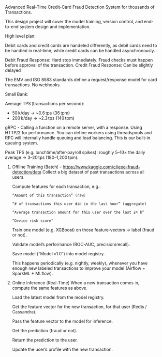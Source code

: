 Advanced Real-Time Credit-Card Fraud Detection System for thousands of Transactions.

This design project will cover the model training, version control, and end-to-end system design and implementation.

High level plan:

Debit cards and credit cards are handeled differently, as debit cards need to be handled in real-time, while credit cards can be handled asynchronously.

Debit Fraud Response: Hard stop immediately. Fraud checks must happen before approval of the transaction.
Credit Fraud Response: Can be slightly delayed

The EMV and ISO 8583 standards define a request/response model for card transactions. No webhooks.

Small Bank:

Average TPS (transactions per second):
- 50 k/day → ~0.6 tps (36 tpm)
- 200 k/day → ~2.3 tps (140 tpm)


gRPC - Calling a function on a remote server, with a response. Using HTTP/2 for performance. You can define workers using threadspools and RPC will internally handle queuing and load balancing. This is our built-in queuing system.

Peak TPS (e.g. lunch­time/after‑payroll spikes): roughly 5–10× the daily average → 3–20 tps (180–1,200 tpm).


1.  Offline Training (Batch) - https://www.kaggle.com/c/ieee-fraud-detection/data
    Collect a big dataset of past transactions across all users.

    Compute features for each transaction, e.g.:

        “Amount of this transaction” (raw)

        “# of transactions this user did in the last hour” (aggregate)

        “Average transaction amount for this user over the last 24 h”

        “Device risk score”

    Train one model (e.g. XGBoost) on those feature‑vectors → label (fraud or not).

    Validate model’s performance (ROC‑AUC, precision/recall).

    Save model (“Model v1.0”) into model registry.

    This happens periodically (e.g. nightly, weekly), whenever you have enough new labeled transactions to improve your model (Airflow + SparkML + MLflow).

2.  Online Inference (Real-Time)
    When a new transaction comes in, compute the same features as above.

    Load the latest model from the model registry.

    Get the feature vector for the new transaction, for that user (Redis / Cassandra).

    Pass the feature vector to the model for inference.

    Get the prediction (fraud or not).

    Return the prediction to the user.

    Update the user’s profile with the new transaction.
